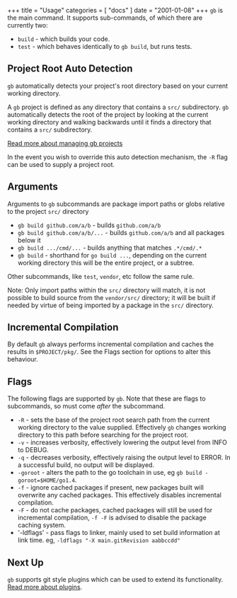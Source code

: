 +++
title = "Usage"
categories = [ "docs" ]
date = "2001-01-08"
+++
`gb` is the main command. It supports sub-commands, of which there are currently two:

- `build` - which builds your code.
- `test` - which behaves identically to `gb build`, but runs tests.

## Project Root Auto Detection

`gb` automatically detects your project's root directory based on your current working directory.

A `gb` project is defined as any directory that contains a `src/` subdirectory. `gb` automatically detects the root of the project by looking at the current working directory and walking backwards until it finds a directory that contains a `src/` subdirectory.

[Read more about managing gb projects](/docs/project)

In the event you wish to override this auto detection mechanism, the `-R` flag can be used to supply a project root.

## Arguments

Arguments to `gb` subcommands are package import paths or globs relative to the project `src/` directory

- `gb build github.com/a/b` - builds `github.com/a/b`
- `gb build github.com/a/b/...` - builds `github.com/a/b` and all packages below it
- `gb build .../cmd/...` - builds anything that matches `.*/cmd/.*`
- `gb build` - shorthand for `go build ...`, depending on the current working directory this will be the entire project, or a subtree.

Other subcommands, like `test`, `vendor`, etc follow the same rule.

Note: Only import paths within the `src/` directory will match, it is not possible to build source from the `vendor/src/` directory; it will be built if needed by virtue of being imported by a package in the `src/` directory.

## Incremental Compilation

By default `gb` always performs incremental compilation and caches the results in `$PROJECT/pkg/`. See the Flags section for options to alter this behaviour.

## Flags

The following flags are supported by `gb`. Note that these are flags to subcommands, so must come *after* the subcommand.

- `-R` - sets the base of the project root search path from the current working directory to the value supplied. Effectively `gb` changes working directory to this path before searching for the project root.
- `-v` - increases verbosity, effectively lowering the output level from INFO to DEBUG.
- `-q` - decreases verbosity, effectively raising the output level to ERROR. In a successful build, no output will be displayed.
- `-goroot` - alters the path to the go toolchain in use, eg `gb build -goroot=$HOME/go1.4`.
- `-f` - ignore cached packages if present, new packages built will overwrite any cached packages. This effectively disables incremental compilation.
- `-F` - do not cache packages, cached packages will still be used for incremental compilation, `-f -F` is advised to disable the package caching system.
- '-ldflags' - pass flags to linker, mainly used to set build information at link time. eg, `-ldflags "-X main.gitRevision aabbccdd"`

## Next Up

`gb` supports git style plugins which can be used to extend its functionality. [Read more about plugins](/plugins).

